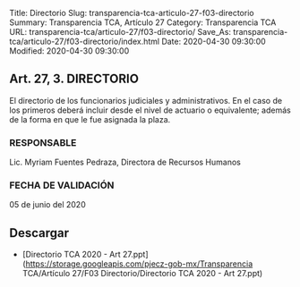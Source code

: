 Title: Directorio
Slug: transparencia-tca-articulo-27-f03-directorio
Summary: Transparencia TCA, Artículo 27
Category: Transparencia TCA
URL: transparencia-tca/articulo-27/f03-directorio/
Save_As: transparencia-tca/articulo-27/f03-directorio/index.html
Date: 2020-04-30 09:30:00
Modified: 2020-04-30 09:30:00


## Art. 27, 3. DIRECTORIO

El directorio de los funcionarios judiciales y administrativos. En el caso de los primeros deberá incluir desde el nivel de actuario o equivalente; además de la forma en que le fue asignada la plaza.

### RESPONSABLE

Lic. Myriam Fuentes Pedraza, Directora de Recursos Humanos

### FECHA DE VALIDACIÓN

05 de junio del 2020


## Descargar


* [Directorio TCA 2020 - Art 27.ppt](https://storage.googleapis.com/pjecz-gob-mx/Transparencia TCA/Artículo 27/F03 Directorio/Directorio TCA 2020 - Art 27.ppt)


